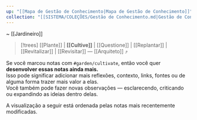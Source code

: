```yaml
---
up: "[[Mapa de Gestão de Conhecimento|Mapa de Gestão de Conhecimento]]"
collection: "[[SISTEMA/COLEÇÕES/Gestão de Conhecimento.md|Gestão de Conhecimento]]"
---
```

~ [[Jardineiro]]  

> [!trees] [[Plante]] | **[[Cultive]]** | [[Questione]] | [[Replantar]] | [[Revitalizar]] | [[Revisitar]] — [[Arquiteto]] ⤴️  

Se você marcou notas com `#garden/cultivate`, então você quer **desenvolver essas notas ainda mais.**  
Isso pode significar adicionar mais reflexões, contexto, links, fontes ou de alguma forma trazer mais valor a elas.  
Você também pode fazer novas observações — esclarecendo, criticando ou expandindo as ideias dentro delas.  

A visualização a seguir está ordenada pelas notas mais recentemente modificadas.  
